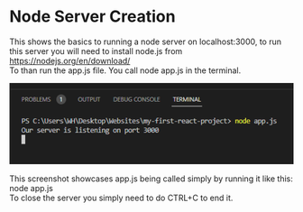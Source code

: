 # Node Server Creation

This shows the basics to running a node server on localhost:3000, to run this server you will need to install node.js from https://nodejs.org/en/download/ <br>
To than run the app.js file. You call node app.js in the terminal. 

![Alt text](https://github.com/MafiaDon2011/node-server-creation/blob/main/my-first-react-project/screenshots/calling-app.js-in-terminal%20.png "A screenshot showcasing app.js being ran in Visual Studio Code terminal.")

This screenshot showcases app.js being called simply by running it like this: node app.js <br>
To close the server you simply need to do CTRL+C to end it.

